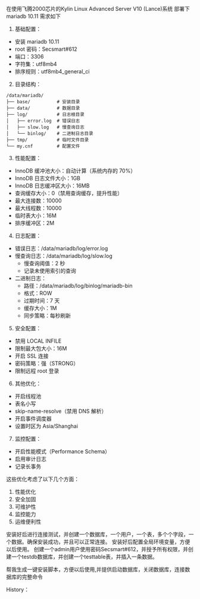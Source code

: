 在使用飞腾2000芯片的Kylin Linux Advanced Server V10 (Lance)系统
部署下mariadb 10.11 需求如下
1. 基础配置：
- 安装 mariadb 10.11
- root 密码：Secsmart#612
- 端口：3306
- 字符集：utf8mb4
- 排序规则：utf8mb4_general_ci

2. 目录结构：
```plaintext
/data/mariadb/
├── base/          # 安装目录
├── data/          # 数据目录
├── log/           # 日志根目录
│   ├── error.log  # 错误日志
│   ├── slow.log   # 慢查询日志
│   └── binlog/    # 二进制日志目录
├── tmp/           # 临时文件目录
└── my.cnf         # 配置文件
```

3. 性能配置：
- InnoDB 缓冲池大小：自动计算（系统内存的 70%）
- InnoDB 日志文件大小：1GB
- InnoDB 日志缓冲区大小：16MB
- 查询缓存大小：0（禁用查询缓存，提升性能）
- 最大连接数：10000
- 最大线程数：10000
- 临时表大小：16M
- 排序缓冲区：2M

4. 日志配置：
- 错误日志：/data/mariadb/log/error.log
- 慢查询日志：/data/mariadb/log/slow.log
  - 慢查询阈值：2 秒
  - 记录未使用索引的查询
- 二进制日志：
  - 路径：/data/mariadb/log/binlog/mariadb-bin
  - 格式：ROW
  - 过期时间：7 天
  - 缓存大小：1M
  - 同步策略：每秒刷新

5. 安全配置：
- 禁用 LOCAL INFILE
- 限制最大包大小：16M
- 开启 SSL 连接
- 密码策略：强（STRONG）
- 限制远程 root 登录

6. 其他优化：
- 开启线程池
- 表名小写
- skip-name-resolve（禁用 DNS 解析）
- 开启事件调度器
- 设置时区为 Asia/Shanghai

7. 监控配置：
- 开启性能模式（Performance Schema）
- 启用审计日志
- 记录长事务

这些优化考虑了以下几个方面：
1. 性能优化
2. 安全加固
3. 可维护性
4. 监控能力
5. 运维便利性

安装好后进行连接测试，并创建一个数据库，一个用户，一个表，多个个字段，一个数据。确保安装成功，并且可以正常连接。
安装好后配置全局环境变量，方便以后使用。
创建一个admin用户使用密码Secsmart#612，并授予所有权限，并创建一个testdb数据库，并创建一个testtable表，并插入一条数据。

帮我生成一键安装脚本，方便以后使用,并提供启动数据库，关闭数据库，连接数据库的完整命令

History：